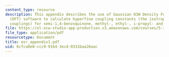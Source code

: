 ```yaml
---
content_type: resource
description: This appendix describes the use of Gaussian 03W Density Functional Theory
  (DFT) software to calculate hyperfine coupling constants (the isotropic Fermi contact
  couplings) for semi-1,4-benzoquinone, methyl-, ethyl-, i-propyl- and t-butyl semibenzoquinones.
file: https://ol-ocw-studio-app-production.s3.amazonaws.com/courses/5-33-advanced-chemical-experimentation-and-instrumentation-fall-2007/6cfca0e0ccc991643ecd0331baa26aac_esr_appendix1.pdf
file_type: application/pdf
resourcetype: Document
title: esr_appendix1.pdf
uid: 6cfca0e0-ccc9-9164-3ecd-0331baa26aac
---
```

